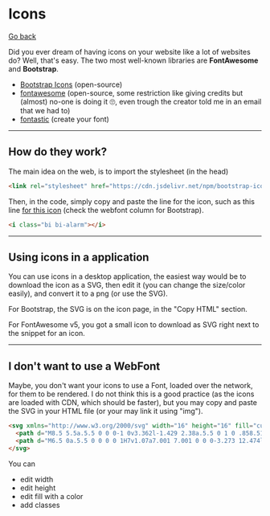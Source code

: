 # Icons

[Go back](../index.md#special)

Did you ever dream of having icons on your website like a lot of websites do? Well, that's easy. The two most well-known libraries are **FontAwesome** and **Bootstrap**.

* [Bootstrap Icons](https://icons.getbootstrap.com/)
  (open-source)
* [fontawesome](https://fontawesome.com/v6.0/icons)
  (open-source, some restriction like giving credits but (almost) no-one is doing it 🙄, even trough the creator told me in an email that we had to)
* [fontastic](https://fontastic.me/) (create your font)

<hr class="sl">

## How do they work?

The main idea on the web, is to import the stylesheet (in the head)

```html
<link rel="stylesheet" href="https://cdn.jsdelivr.net/npm/bootstrap-icons@1.5.0/font/bootstrap-icons.css">
```

Then, in the code, simply copy and paste the line for the icon, such as this line [for this icon](https://icons.getbootstrap.com/icons/alarm/) (check the webfont column for Bootstrap).

```html
<i class="bi bi-alarm"></i>
```

<hr class="sr">

## Using icons in a application

You can use icons in a desktop application, the easiest way would be to download the icon as a SVG, then edit it (you can change the size/color easily), and convert it to a png (or use the SVG).

For Bootstrap, the SVG is on the icon page, in the "Copy HTML" section.

For FontAwesome v5, you got a small icon to download as SVG right next to the snippet for an icon.

<hr class="sl">

## I don't want to use a WebFont

Maybe, you don't want your icons to use a Font, loaded over the network, for them to be rendered. I do not think this is a good practice (as the icons are loaded with CDN, which should be faster), but you may copy and paste the SVG in your HTML file (or your may link it using "img").

```html
<svg xmlns="http://www.w3.org/2000/svg" width="16" height="16" fill="currentColor" class="bi bi-alarm" viewBox="0 0 16 16">
  <path d="M8.5 5.5a.5.5 0 0 0-1 0v3.362l-1.429 2.38a.5.5 0 1 0 .858.515l1.5-2.5A.5.5 0 0 0 8.5 9V5.5z"/>
  <path d="M6.5 0a.5.5 0 0 0 0 1H7v1.07a7.001 7.001 0 0 0-3.273 12.474l-.602.602a.5.5 0 0 0 .707.708l.746-.746A6.97 6.97 0 0 0 8 16a6.97 6.97 0 0 0 3.422-.892l.746.746a.5.5 0 0 0 .707-.708l-.601-.602A7.001 7.001 0 0 0 9 2.07V1h.5a.5.5 0 0 0 0-1h-3zm1.038 3.018a6.093 6.093 0 0 1 .924 0 6 6 0 1 1-.924 0zM0 3.5c0 .753.333 1.429.86 1.887A8.035 8.035 0 0 1 4.387 1.86 2.5 2.5 0 0 0 0 3.5zM13.5 1c-.753 0-1.429.333-1.887.86a8.035 8.035 0 0 1 3.527 3.527A2.5 2.5 0 0 0 13.5 1z"/>
</svg>
```

You can

* edit width
* edit height
* edit fill with a color
* add classes